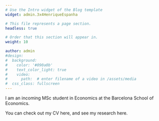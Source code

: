 ```yaml
---
# Use the Intro widget of the Blog template
widget: admin.3x4HenriqueEspanha

# This file represents a page section.
headless: true

# Order that this section will appear in.
weight: 10

author: admin
#design:
#  background:
#    color: '#090a0b'
#    text_color_light: true
#    video:
#      path:  # enter filename of a video in /assets/media
#  css_class: fullscreen
---
```


I am an incoming MSc student in Economics at the Barcelona School of Economics.

You can check out my CV here, and see my research here.
